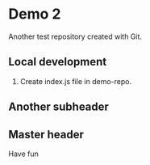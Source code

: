 # Demo 2

Another test repository created with Git.

## Local development

1. Create index.js file in demo-repo.

## Another subheader

## Master header
Have fun

